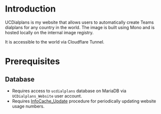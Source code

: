 # Introduction
UCDialplans is my website that allows users to automatically create Teams dialplans for any country in the world. The image is built using Mono and is hosted locally on the internal image registry.

It is accessible to the world via Cloudflare Tunnel.

# Prerequisites
## Database
* Requires access to `ucdialplans` database on MariaDB via `UCDialplans_Website` user account. 
* Requires [InfoCache_Update](/mariadb/procedures.yaml) procedure for periodically updating website usage numbers. 